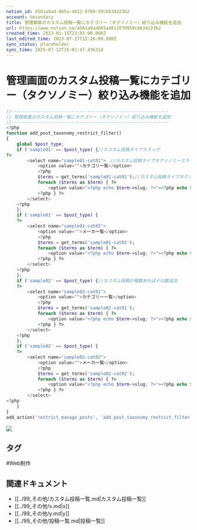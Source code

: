 ```yaml
---
notion_id: 4561a9ad-865a-4812-8709-59cb634223b2
account: Secondary
title: 管理画面のカスタム投稿一覧にカテゴリー（タクソノミー）絞り込み機能を追加
url: https://www.notion.so/4561a9ad865a4812870959cb634223b2
created_time: 2023-01-15T23:01:00.000Z
last_edited_time: 2023-07-27T15:26:00.000Z
sync_status: placeholder
sync_time: 2025-07-12T15:01:47.436318
---
```

# 管理画面のカスタム投稿一覧にカテゴリー（タクソノミー）絞り込み機能を追加

```php
//------------------------------------------------------------
// 管理画面のカスタム投稿一覧にカテゴリー（タクソノミー）絞り込み機能を追加
//------------------------------------------------------------
<?php
function add_post_taxonomy_restrict_filter()
{
    global $post_type;
    if ('sample01' == $post_type) {//カスタム投稿タイプスラッグ
?>
        <select name="sample01-cat01">　//カスタム投稿タイプタクソノミースラッグ
            <option value="">カテゴリ一覧</option>
            <?php
            $terms = get_terms('sample01-cat01');//カスタム投稿タイプタクソノミースラッグ
            foreach ($terms as $term) { ?>
                <option value="<?php echo $term->slug; ?>"><?php echo $term->name; ?></option>
            <?php } ?>
        </select>
    <?php
    };
    if ('sample01' == $post_type) {
    ?>
        <select name="sample01-cat02">
            <option value="">メーカ一覧</option>
            <?php
            $terms = get_terms('sample01-cat02');
            foreach ($terms as $term) { ?>
                <option value="<?php echo $term->slug; ?>"><?php echo $term->name; ?></option>
            <?php } ?>
        </select>
    <?php
    };
    if ('sample02' == $post_type) {//カスタム投稿が複数あればその数追加
    ?>
        <select name="sample02-cat01">
            <option value="">カテゴリー一覧</option>
            <?php
            $terms = get_terms('sample02-cat01');
            foreach ($terms as $term) { ?>
                <option value="<?php echo $term->slug; ?>"><?php echo $term->name; ?></option>
            <?php } ?>
        </select>
    <?php
    };
    if ('sample02' == $post_type) {
    ?>
        <select name="sample02-cat02">
            <option value="">メーカ一覧</option>
            <?php
            $terms = get_terms('sample02-cat02');
            foreach ($terms as $term) { ?>
                <option value="<?php echo $term->slug; ?>"><?php echo $term->name; ?></option>
            <?php } ?>
        </select>
<?php
    }
}
add_action('restrict_manage_posts', 'add_post_taxonomy_restrict_filter');
```
![](https://prod-files-secure.s3.us-west-2.amazonaws.com/d58fe38c-a9d4-4466-aed9-85604b7b2c6d/e02773d0-e61d-46e0-9ae8-ad62d860ff4a/Untitled.png?X-Amz-Algorithm=AWS4-HMAC-SHA256&X-Amz-Content-Sha256=UNSIGNED-PAYLOAD&X-Amz-Credential=ASIAZI2LB46676XN2NZG%2F20250719%2Fus-west-2%2Fs3%2Faws4_request&X-Amz-Date=20250719T065747Z&X-Amz-Expires=3600&X-Amz-Security-Token=IQoJb3JpZ2luX2VjEIX%2F%2F%2F%2F%2F%2F%2F%2F%2F%2FwEaCXVzLXdlc3QtMiJHMEUCIQCPVh5jjV5INaTV6P18UgtQKHKJCEHw3OG7PcdpcrFLvQIgaop3v8B%2BZ07Id7uKBNPXbWJLNL7pPb91PXUESfq8cnYqiAQInv%2F%2F%2F%2F%2F%2F%2F%2F%2F%2FARAAGgw2Mzc0MjMxODM4MDUiDDg%2F%2Fuy3zQ0J4jMsdCrcA5hohvrBpYB0szC%2FLUFh9UTUPdLkwfLYOHrBDmQK2W3lSVUjn2SlYfmU6T%2BHFNzP%2BTVBk0UNDdbtcrDVHIuvvbzJY%2FY2p%2BIJt8PajztGuzOrZM0jndspxA72d%2FogM0vBBkncU2psJz0lCFilQLbT2lj4968i62SqhNBpc1v0Okt1vzJC%2FxCNfOVK3LWTWK14YwcYIwtQr1ntahdsvKblXxzYfNNNWyrukQ6tj0Ybrc7XXcgNJVkoNjr%2FIkmzTWOQtoEmfclMJBM%2BWpHNCsR9UpFoLaCen%2FibWoV53JbvCOwqTY%2Fnaa%2BBvm4gN5XlMBuobigmnLDjF1f6crrPGqDVRL8zbm%2BZjXhQUxqoZmVuJohEleVd50%2Fp%2Byo9L7WiUAIIe2OlSMV4kSh%2BiRU16O%2FfVwLM7u7gwHwEscHxrPKzWWtcbrFp6qjZHZpG7B9S27Fmy3wO%2BcAckvBbq%2BAnQIJo8KieiMz7t7pWbQneqU75DacwrWJAJWFmJkFOd8u2uGCGNi4gHH9xZ55Ug4eOFJZ5F6CLyp3ga0INt6sRiiTQZV1%2FD0JpZk4LEixWFUFRX7f4T4eZRd4UuYqqvnMZaLzgp%2FXoNRF35AS3e9fRBGbG%2FhgV48OfmdD0qddZ7hQVML7F7MMGOqUBUP15Ii8OR71KlLILbEPVESfRWqCAH%2Bh5OScC59xhYYuTHprCCbwXUtetuiYJw6GMTcDs0Ow0iC9HL62%2BeM51GndnTe9jxDtgf%2F%2FveYBWogRE%2Bc1dEiUdqJ%2FIwawqEHX%2FxOZQwICxalnfCq4gczlI6v2Be%2FszP1YinNv6SsFjsGX65s3p%2BdR4xbGFhnf8RyAxuN2bXFt%2BpkJ5vewD42KzgAuotThh&X-Amz-Signature=0631af3dd5dccfec62d0b81c935778b1a7c32b91a50a48dff073bb2e5f7e09a1&X-Amz-SignedHeaders=host&x-amz-checksum-mode=ENABLED&x-id=GetObject)

## タグ

#Web制作 

## 関連ドキュメント

- [[../99_その他/カスタム投稿一覧.md|カスタム投稿一覧]]
- [[../99_その他/x.md|x]]
- [[../99_その他/y.md|y]]
- [[../99_その他/投稿一覧.md|投稿一覧]]
